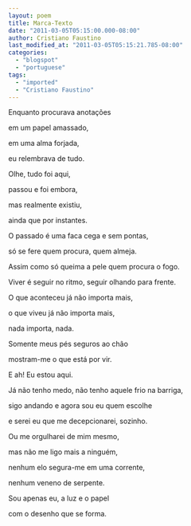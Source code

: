 ```yaml
---
layout: poem
title: Marca-Texto
date: "2011-03-05T05:15:00.000-08:00"
author: Cristiano Faustino
last_modified_at: "2011-03-05T05:15:21.785-08:00"
categories:
  - "blogspot"
  - "portuguese"
tags:
  - "imported"
  - "Cristiano Faustino"
---
```


Enquanto procurava anotações

em um papel amassado,

em uma alma forjada,

eu relembrava de tudo.

Olhe, tudo foi aqui,

passou e foi embora,

mas realmente existiu,

ainda que por instantes.

O passado é uma faca cega e sem pontas,

só se fere quem procura, quem almeja.

Assim como só queima a pele quem procura o fogo.

Viver é seguir no ritmo, seguir olhando para frente.

O que aconteceu já não importa mais,

o que viveu já não importa mais,

nada importa, nada.

Somente meus pés seguros ao chão

mostram-me o que está por vir.

E ah! Eu estou aqui.

Já não tenho medo, não tenho aquele frio na barriga,

sigo andando e agora sou eu quem escolhe

e serei eu que me decepcionarei, sozinho.

Ou me orgulharei de mim mesmo,

mas não me ligo mais a ninguém,

nenhum elo segura-me em uma corrente,

nenhum veneno de serpente.

Sou apenas eu, a luz e o papel

com o desenho que se forma.